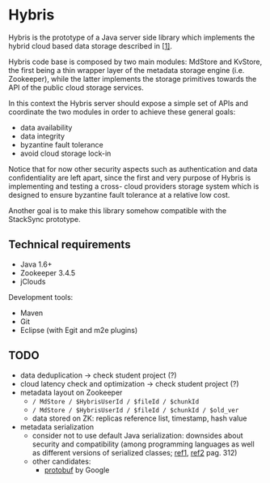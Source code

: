 Hybris
======

Hybris is the prototype of a Java server side library which implements the 
hybrid cloud based data storage described in [[1\]][1].  

Hybris code base is composed by two main modules: MdStore and KvStore, 
the first being a thin wrapper layer of the metadata storage engine (i.e. Zookeeper),
while the latter implements the storage primitives towards the API of the 
public cloud storage services.  

In this context the Hybris server should expose a simple set of APIs 
and coordinate the two modules in order to achieve these general goals:

 * data availability
 * data integrity
 * byzantine fault tolerance
 * avoid cloud storage lock-in

Notice that for now other security aspects such as authentication and data confidentiality
are left apart, since the first and very purpose of Hybris is implementing
and testing a cross- cloud providers storage system which is designed to
ensure byzantine fault tolerance at a relative low cost.  

Another goal is to make this library somehow compatible with the StackSync prototype.


Technical requirements
----------------------

 * Java 1.6+
 * Zookeeper 3.4.5
 * jClouds

Development tools:

 * Maven
 * Git
 * Eclipse (with Egit and m2e plugins)


TODO
----

 * data deduplication -> check student project (?)
 * cloud latency check and optimization -> check student project (?)
 * metadata layout on Zookeeper
     * `` / MdStore / $HybrisUserId / $fileId / $chunkId ``
     * `` / MdStore / $HybrisUserId / $fileId / $chunkId / $old_ver ``
     * data stored on ZK: replicas reference list, timestamp, hash value
 * metadata serialization
     * consider not to use default Java serialization: downsides about security and compatibility (among programming languages as well as different versions of serialized classes; [ref1](http://en.wikipedia.org/wiki/Java_serialization#Java), [ref2](http://uet.vnu.edu.vn/~chauttm/e-books/java/Effective.Java.2nd.Edition.May.2008.3000th.Release.pdf) pag. 312)
     * other candidates:
         * [protobuf](http://code.google.com/p/protobuf/) by Google


 [1]: http://arxiv.org/abs/1305.4868        "BFT Storage with 2t+1 Data Replicas - C. Cachin, D. Dobre, M. Vukolic"
